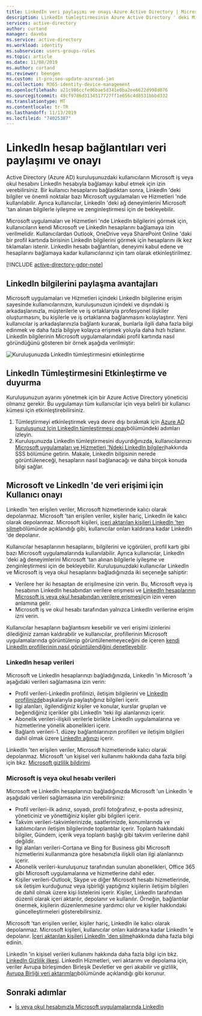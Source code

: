 ```yaml
---
title: LinkedIn veri paylaşımı ve onayı-Azure Active Directory | Microsoft Docs
description: LinkedIn tümleştirmesinin Azure Active Directory ' deki Microsoft uygulamaları aracılığıyla verileri nasıl paylaştığını açıklar
services: active-directory
author: curtand
manager: daveba
ms.service: active-directory
ms.workload: identity
ms.subservice: users-groups-roles
ms.topic: article
ms.date: 11/08/2019
ms.author: curtand
ms.reviewer: beengen
ms.custom: it-pro;seo-update-azuread-jan
ms.collection: M365-identity-device-management
ms.openlocfilehash: a21c986ccfe96bae5d341e0ba2ee6622d998d076
ms.sourcegitcommit: 49cf9786d3134517727ff1e656c4d8531bbbd332
ms.translationtype: MT
ms.contentlocale: tr-TR
ms.lasthandoff: 11/13/2019
ms.locfileid: "74025387"
---
```

# <a name="linkedin-account-connections-data-sharing-and-consent"></a>LinkedIn hesap bağlantıları veri paylaşımı ve onayı

Active Directory (Azure AD) kuruluşunuzdaki kullanıcıların Microsoft iş veya okul hesabını LinkedIn hesabıyla bağlamayı kabul etmek için izin verebilirsiniz. Bir kullanıcı hesaplarını bağladıktan sonra, LinkedIn 'deki bilgiler ve önemli noktalar bazı Microsoft uygulamaları ve Hizmetleri 'nde kullanılabilir. Ayrıca kullanıcılar, LinkedIn 'deki ağ deneyimlerini Microsoft 'tan alınan bilgilerle iyileşme ve zenginleştirmesi için de bekleyebilir.

Microsoft uygulamaları ve Hizmetleri 'nde LinkedIn bilgilerini görmek için, kullanıcıların kendi Microsoft ve LinkedIn hesaplarını bağlamaya izin verilmelidir. Kullanıcılardan Outlook, OneDrive veya SharePoint Online 'daki bir profil kartında birisinin LinkedIn bilgilerini görmek için hesaplarını ilk kez tıklamaları istenir. LinkedIn hesabı bağlantıları, deneyimi kabul edene ve hesaplarını bağlamaya kadar kullanıcılarınız için tam olarak etkinleştirilmez.

[!INCLUDE [active-directory-gdpr-note](../../../includes/gdpr-hybrid-note.md)]

## <a name="benefits-of-sharing-linkedin-information"></a>LinkedIn bilgilerini paylaşma avantajları

Microsoft uygulamaları ve Hizmetleri içindeki LinkedIn bilgilerine erişim sayesinde kullanıcılarınızın, kuruluşunuzun içindeki ve dışındaki iş arkadaşlarınızla, müşterilerle ve iş ortaklarıyla profesyonel ilişkiler oluşturmasını, bu kişilerle ve iş ortaklarına bağlanmasını kolaylaştırır. Yeni kullanıcılar iş arkadaşlarınızla bağlantı kurarak, bunlarla ilgili daha fazla bilgi edinmek ve daha fazla bilgiye kolayca erişmek yoluyla daha hızlı hızlanır. LinkedIn bilgilerinin Microsoft uygulamalarındaki profil kartında nasıl göründüğünü gösteren bir örnek aşağıda verilmiştir:

![Kuruluşunuzda LinkedIn tümleştirmesini etkinleştirme](./media/linkedin-user-consent/display-example.png)

## <a name="enable-and-announce-linkedin-integration"></a>LinkedIn Tümleştirmesini Etkinleştirme ve duyurma

Kuruluşunuzun ayarını yönetmek için bir Azure Active Directory yöneticisi olmanız gerekir. Bu uygulamayı tüm kullanıcılar için veya belirli bir kullanıcı kümesi için etkinleştirebilirsiniz.

1. Tümleştirmeyi etkinleştirmek veya devre dışı bırakmak için [Azure AD kuruluşunuz Için LinkedIn tümleştirmesi onay](linkedin-integration.md)bölümündeki adımları izleyin.
2. Kuruluşunuzda LinkedIn tümleştirmesini duyurdığınızda, kullanıcılarınızı [Microsoft uygulamaları ve Hizmetleri 'Ndeki LinkedIn bilgileri](https://support.office.com/article/about-linkedin-information-and-features-in-microsoft-apps-and-services-dc81cc70-4d64-4755-9f1c-b9536e34d381)hakkında SSS bölümüne getirin. Makale, LinkedIn bilgisinin nerede görüntüleneceği, hesapların nasıl bağlanacağı ve daha birçok konuda bilgi sağlar.

## <a name="user-consent-for-data-access-in-microsoft-and-linkedin"></a>Microsoft ve LinkedIn 'de veri erişimi için Kullanıcı onayı

LinkedIn 'ten erişilen veriler, Microsoft hizmetlerinde kalıcı olarak depolanmaz. Microsoft 'tan erişilen veriler, kişiler hariç, LinkedIn ile kalıcı olarak depolanmaz. Microsoft kişileri, [içeri aktarılan kişileri LinkedIn 'ten silme](https://www.linkedin.com/help/linkedin/answer/43377)bölümünde açıklandığı gibi, kullanıcılar onları kaldırana kadar LinkedIn 'de depolanır.

Kullanıcılar hesaplarının hesaplarını, bilgilerini ve içgörüleri, profil kartı gibi bazı Microsoft uygulamalarında kullanılabilir. Ayrıca kullanıcılar, LinkedIn 'deki ağ deneyimlerini Microsoft 'tan alınan bilgilerle iyileşme ve zenginleştirmesi için de bekleyebilir.
Kuruluşunuzdaki kullanıcılar LinkedIn ve Microsoft iş veya okul hesaplarını bağladığınızda iki seçeneğe sahiptir:

* Verilere her iki hesaptan de erişilmesine izin verin. Bu, Microsoft veya iş hesabının LinkedIn hesabından verilere erişmesi ve [LinkedIn hesaplarının Microsoft iş veya okul hesabından verilere erişmesi](https://www.linkedin.com/help/linkedin/answer/84077)için izin veren anlamına gelir.
* Microsoft iş ve okul hesabı tarafından yalnızca LinkedIn verilerine erişim izni verin.

Kullanıcılar hesapların bağlantısını kesebilir ve veri erişimi izinlerini dilediğiniz zaman kaldırabilir ve kullanıcılar, profillerinin Microsoft uygulamalarında görüntülenip görüntülenemeyeceğini de içeren [kendi LinkedIn profillerinin nasıl görüntülendiğini denetleyebilir](https://www.linkedin.com/help/linkedin/answer/83).

### <a name="linkedin-account-data"></a>LinkedIn hesap verileri

Microsoft ve LinkedIn hesaplarınızı bağladığınızda, LinkedIn 'in Microsoft 'a aşağıdaki verileri sağlamasına izin verin:

* Profil verileri-LinkedIn profilinizi, iletişim bilgilerini ve [LinkedIn profilinizde](https://www.linkedin.com/help/linkedin/answer/15493)başkalarıyla paylaştığınız bilgileri içerir.
* İlgi alanları, ilgilendiğiniz kişiler ve konular, kurslar grupları ve beğendiğiniz içerikler gibi LinkedIn 'teki ilgi alanlarınızı içerir.
* Abonelik verileri-ilişkili verilerle birlikte LinkedIn uygulamalarına ve hizmetlerine yönelik abonelikleri içerir. 
* Bağlantı verileri-1. düzey bağlantılarınızın profilleri ve iletişim bilgileri dahil olmak üzere [LinkedIn ağınızı](https://www.linkedin.com/help/linkedin/answer/110) içerir.

LinkedIn 'ten erişilen veriler, Microsoft hizmetlerinde kalıcı olarak depolanmaz. Microsoft 'un kişisel veri kullanımı hakkında daha fazla bilgi için bkz. [Microsoft gizlilik bildirimi](https://privacy.microsoft.com/privacystatement/).

### <a name="microsoft-work-or-school-account-data"></a>Microsoft iş veya okul hesabı verileri

Microsoft ve LinkedIn hesaplarınızı bağladığınızda Microsoft 'un LinkedIn 'e aşağıdaki verileri sağlamasına izin verebilirsiniz:

* Profil verileri-ilk adınız, soyadı, profil fotoğrafınız, e-posta adresiniz, yöneticiniz ve yönettiğiniz kişiler gibi bilgileri içerir.
* Takvim verileri-takvimlerinizde, saatlerinizde, konumlarında ve katılımcıların iletişim bilgilerinde toplantılar içerir. Toplantı hakkındaki bilgiler, Gündem, içerik veya toplantı başlığı gibi takvim verilerine dahil değildir.
* İlgi alanları verileri-Cortana ve Bing for Business gibi Microsoft hizmetlerini kullanmanıza göre hesabınızla ilişkili olan ilgi alanlarınızı içerir.
* Abonelik verileri-kuruluşunuz tarafından sunulan abonelikleri, Office 365 gibi Microsoft uygulamalarına ve hizmetlerine dahil eder.
* Kişiler verileri-Outlook, Skype ve diğer Microsoft hesabı hizmetlerinde, sık iletişim kurduğunuz veya işbirliği yaptığınız kişilerin iletişim bilgileri de dahil olmak üzere kişi listelerini içerir. Kişiler, LinkedIn tarafından düzenli olarak içeri aktarılır, depolanır ve kullanılır. Örneğin, bağlantılar önermek, kişilerin düzenlenmesine yardımcı olur ve kişiler hakkındaki güncelleştirmeleri gösterebilirsiniz.

Microsoft 'tan erişilen veriler, kişiler hariç, LinkedIn ile kalıcı olarak depolanmaz. Microsoft kişileri, kullanıcılar onları kaldırana kadar LinkedIn 'e depolanır. [İçeri aktarılan kişileri LinkedIn 'den silme](https://www.linkedin.com/help/linkedin/answer/43377)hakkında daha fazla bilgi edinin.

LinkedIn 'in kişisel verileri kullanımı hakkında daha fazla bilgi için bkz. [LinkedIn Gizlilik ilkesi](https://www.linkedin.com/legal/privacy-policy). LinkedIn Hizmetleri, veri aktarımı ve depolama için, veriler Avrupa birleşimden Birleşik Devletler ve geri akabilir ve gizlilik, [Avrupa Birliği veri aktarımları](https://www.linkedin.com/help/linkedin/answer/62533)bölümünde açıklandığı gibi korunur.

## <a name="next-steps"></a>Sonraki adımlar

* [İş veya okul hesabınızla Microsoft uygulamalarında LinkedIn](https://www.linkedin.com/help/linkedin/answer/84077)
